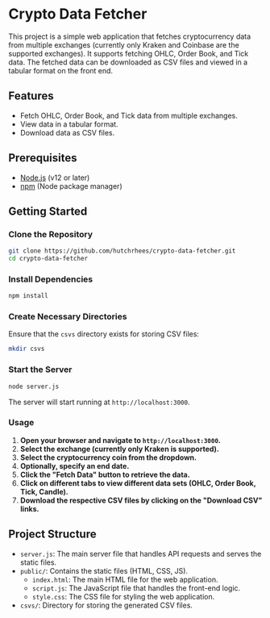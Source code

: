 # Crypto Data Fetcher

This project is a simple web application that fetches cryptocurrency data from multiple exchanges (currently only Kraken and Coinbase are the supported exchanges). It supports fetching OHLC, Order Book, and Tick data. The fetched data can be downloaded as CSV files and viewed in a tabular format on the front end.

## Features

- Fetch OHLC, Order Book, and Tick data from multiple exchanges.
- View data in a tabular format.
- Download data as CSV files.

## Prerequisites

- [Node.js](https://nodejs.org/) (v12 or later)
- [npm](https://www.npmjs.com/) (Node package manager)

## Getting Started

### Clone the Repository

```sh
git clone https://github.com/hutchrhees/crypto-data-fetcher.git
cd crypto-data-fetcher
```

### Install Dependencies

```sh
npm install
```

### Create Necessary Directories

Ensure that the `csvs` directory exists for storing CSV files:

```sh
mkdir csvs
```

### Start the Server

```sh
node server.js
```

The server will start running at `http://localhost:3000`.

### Usage

1. **Open your browser and navigate to `http://localhost:3000`.**
2. **Select the exchange (currently only Kraken is supported).**
3. **Select the cryptocurrency coin from the dropdown.**
4. **Optionally, specify an end date.**
5. **Click the "Fetch Data" button to retrieve the data.**
6. **Click on different tabs to view different data sets (OHLC, Order Book, Tick, Candle).**
7. **Download the respective CSV files by clicking on the "Download CSV" links.**

## Project Structure

- `server.js`: The main server file that handles API requests and serves the static files.
- `public/`: Contains the static files (HTML, CSS, JS).
  - `index.html`: The main HTML file for the web application.
  - `script.js`: The JavaScript file that handles the front-end logic.
  - `style.css`: The CSS file for styling the web application.
- `csvs/`: Directory for storing the generated CSV files.
